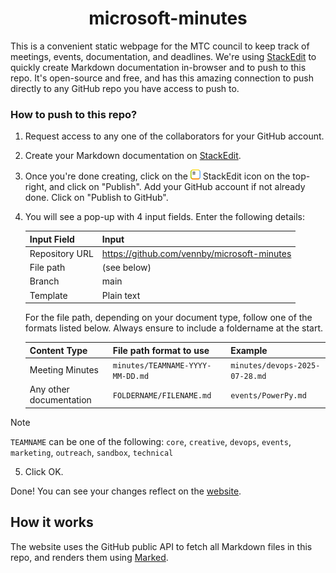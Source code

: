 <h1 align="center">microsoft-minutes</h1>

This is a convenient static webpage for the MTC council to keep track of meetings, events, documentation, and deadlines. We're using [StackEdit](https://stackedit.io) to quickly create Markdown documentation in-browser and to push to this repo. It's open-source and free, and has this amazing connection to push directly to any GitHub repo you have access to push to.

### How to push to this repo?
1. Request access to any one of the collaborators for your GitHub account.
2. Create your Markdown documentation on [StackEdit](https://stackedit.io/app).
3. Once you're done creating, click on the ![StackEdit](README-stackedit.png) StackEdit icon on the top-right, and click on "Publish". Add your GitHub account if not already done. Click on "Publish to GitHub".
4. You will see a pop-up with 4 input fields. Enter the following details:

   |Input Field|Input|
   |--|--|
   |Repository URL|https://github.com/vennby/microsoft-minutes|
   |File path|(see below)|
   |Branch|main|
   |Template|Plain text|

   For the file path, depending on your document type, follow one of the formats listed below. Always ensure to include a foldername at the start.

   |Content Type|File path format to use|Example
   |--|--|--|
   |Meeting Minutes|`minutes/TEAMNAME-YYYY-MM-DD.md`|`minutes/devops-2025-07-28.md`|
   |Any other documentation|`FOLDERNAME/FILENAME.md`|`events/PowerPy.md`|

> [!NOTE]
> `TEAMNAME` can be one of the following: `core`, `creative`, `devops`, `events`, `marketing`, `outreach`, `sandbox`, `technical`

5. Click OK.

Done! You can see your changes reflect on the [website](https://vennby.github.io/microsoft-minutes).

## How it works
The website uses the GitHub public API to fetch all Markdown files in this repo,
and renders them using [Marked](https://marked.js.org/).
